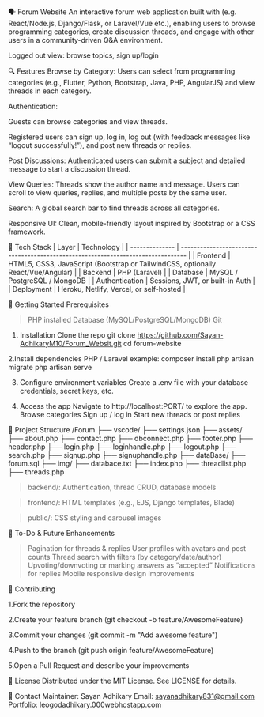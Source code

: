 🗣️ Forum Website
An interactive forum web application built with (e.g. React/Node.js, Django/Flask, or Laravel/Vue etc.), enabling users to browse programming categories, create discussion threads, and engage with other users in a community-driven Q&A environment.


Logged out view: browse topics, sign up/login

🔍 Features
Browse by Category: Users can select from programming categories (e.g., Flutter, Python, Bootstrap, Java, PHP, AngularJS) and view threads in each category.

Authentication:

Guests can browse categories and view threads.

Registered users can sign up, log in, log out (with feedback messages like “logout successfully!”), and post new threads or replies.

Post Discussions: Authenticated users can submit a subject and detailed message to start a discussion thread.

View Queries: Threads show the author name and message. Users can scroll to view queries, replies, and multiple posts by the same user.

Search: A global search bar to find threads across all categories.

Responsive UI: Clean, mobile-friendly layout inspired by Bootstrap or a CSS framework.

🧩 Tech Stack
| Layer          | Technology                                                                       |
| -------------- | -------------------------------------------------------------------------------- |
| Frontend       | HTML5, CSS3, JavaScript (Bootstrap or TailwindCSS, optionally React/Vue/Angular) |
| Backend        | PHP (Laravel)                                                                    |
| Database       | MySQL / PostgreSQL / MongoDB                                                     |
| Authentication | Sessions, JWT, or built-in Auth                                                  |
| Deployment     | Heroku, Netlify, Vercel, or self-hosted                                          |




🚀 Getting Started
Prerequisites

> PHP installed
> Database (MySQL/PostgreSQL/MongoDB)
> Git


1. Installation
  Clone the repo
  git clone https://github.com/Sayan-AdhikaryM10/Forum_Websit.git
  cd forum-website

2.Install dependencies
  PHP / Laravel example:
  composer install
  php artisan migrate
  php artisan serve


3. Configure environment variables
   Create a .env file with your database credentials, secret keys, etc.


4. Access the app
    Navigate to http://localhost:PORT/ to explore the app.
    Browse categories
    Sign up / log in
    Start new threads or post replies

📂 Project Structure
/Forum
├── vscode/
      ├── settings.json
├── assets/
      ├── about.php
      ├── contact.php
      ├── dbconnect.php
      ├── footer.php
      ├── header.php
      ├── login.php
      ├── loginhandle.php
      ├── logout.php
      ├── search.php
      ├── signup.php
      ├── signuphandle.php
├── dataBase/ 
      ├── forum.sql
├── img/
├── databace.txt
├── index.php
├── threadlist.php
├── threads.php
    

> backend/: Authentication, thread CRUD, database models

> frontend/: HTML templates (e.g., EJS, Django templates, Blade)

> public/: CSS styling and carousel images


🎯 To-Do & Future Enhancements

> Pagination for threads & replies
> User profiles with avatars and post counts
> Thread search with filters (by category/date/author)
> Upvoting/downvoting or marking answers as “accepted”
> Notifications for replies
> Mobile responsive design improvements

🙌 Contributing

1.Fork the repository

2.Create your feature branch (git checkout -b feature/AwesomeFeature)

3.Commit your changes (git commit -m "Add awesome feature")

4.Push to the branch (git push origin feature/AwesomeFeature)

5.Open a Pull Request and describe your improvements


📝 License
Distributed under the MIT License. See LICENSE for details.


📧 Contact
Maintainer: Sayan Adhikary
Email:  sayanadhikary831@gmail.com
Portfolio: leogodadhikary.000webhostapp.com






   
